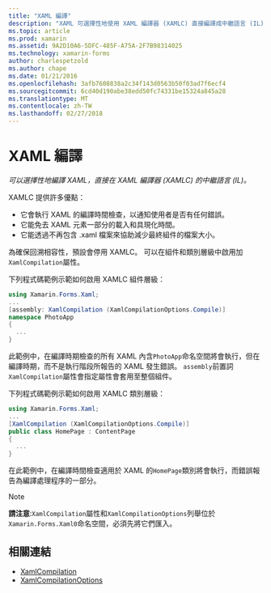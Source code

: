 ```yaml
---
title: "XAML 編譯"
description: "XAML 可選擇性地使用 XAML 編譯器 (XAMLC) 直接編譯成中繼語言 (IL)。"
ms.topic: article
ms.prod: xamarin
ms.assetid: 9A2D10A6-5DFC-485F-A75A-2F7B98314025
ms.technology: xamarin-forms
author: charlespetzold
ms.author: chape
ms.date: 01/21/2016
ms.openlocfilehash: 3afb7608838a2c34f143d0563b50f03ad7f6ecf4
ms.sourcegitcommit: 6cd40d190abe38edd50fc74331be15324a845a28
ms.translationtype: MT
ms.contentlocale: zh-TW
ms.lasthandoff: 02/27/2018
---
```

# <a name="xaml-compilation"></a>XAML 編譯

_可以選擇性地編譯 XAML，直接在 XAML 編譯器 (XAMLC) 的中繼語言 (IL)。_

XAMLC 提供許多優點：

- 它會執行 XAML 的編譯時間檢查，以通知使用者是否有任何錯誤。
- 它能免去 XAML 元素一部分的載入和具現化時間。
- 它能透過不再包含 .xaml 檔案來協助減少最終組件的檔案大小。

為確保回溯相容性，預設會停用 XAMLC。 可以在組件和類別層級中啟用加`XamlCompilation`屬性。

下列程式碼範例示範如何啟用 XAMLC 組件層級：

```csharp
using Xamarin.Forms.Xaml;
...
[assembly: XamlCompilation (XamlCompilationOptions.Compile)]
namespace PhotoApp
{
  ...
}
```

此範例中，在編譯時期檢查的所有 XAML 內含`PhotoApp`命名空間將會執行，但在編譯時期，而不是執行階段所報告的 XAML 發生錯誤。
`assembly`前置詞`XamlCompilation`屬性會指定屬性會套用至整個組件。

下列程式碼範例示範如何啟用 XAMLC 類別層級：

```csharp
using Xamarin.Forms.Xaml;
...
[XamlCompilation (XamlCompilationOptions.Compile)]
public class HomePage : ContentPage
{
  ...
}
```

在此範例中，在編譯時間檢查適用於 XAML 的`HomePage`類別將會執行，而錯誤報告為編譯處理程序的一部分。

> [!NOTE]
> **請注意**:`XamlCompilation`屬性和`XamlCompilationOptions`列舉位於`Xamarin.Forms.Xaml0`命名空間，必須先將它們匯入。


## <a name="related-links"></a>相關連結

- [XamlCompilation](https://developer.xamarin.com/api/type/Xamarin.Forms.Xaml.XamlCompilationAttribute/)
- [XamlCompilationOptions](https://developer.xamarin.com/api/type/Xamarin.Forms.Xaml.XamlCompilationOptions/)
